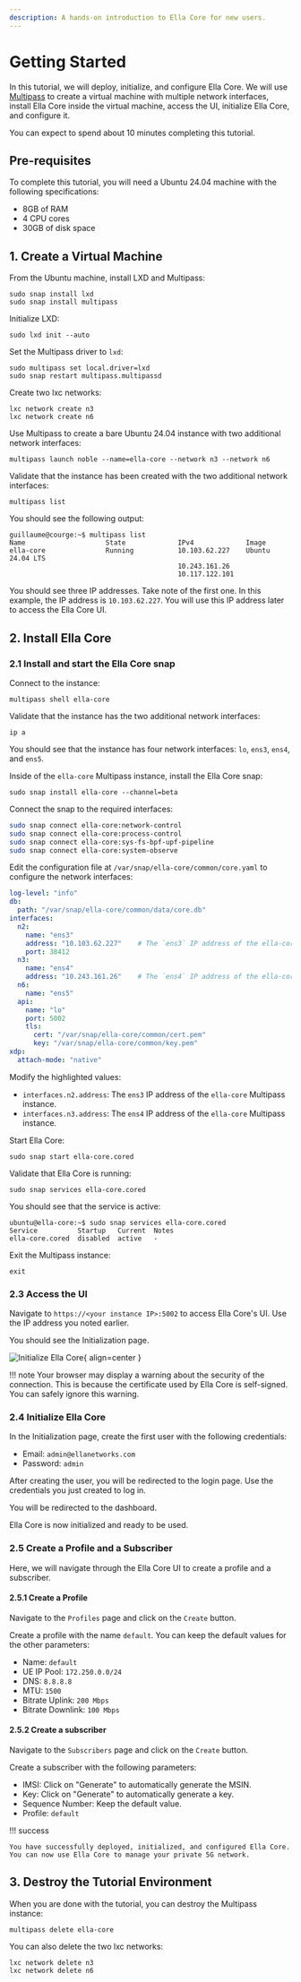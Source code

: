 ```yaml
---
description: A hands-on introduction to Ella Core for new users.
---
```


# Getting Started

In this tutorial, we will deploy, initialize, and configure Ella Core. We will use [Multipass](https://canonical.com/multipass/docs) to create a virtual machine with multiple network interfaces, install Ella Core inside the virtual machine, access the UI, initialize Ella Core, and configure it.

You can expect to spend about 10 minutes completing this tutorial.

## Pre-requisites

To complete this tutorial, you will need a Ubuntu 24.04 machine with the following specifications:

- 8GB of RAM
- 4 CPU cores
- 30GB of disk space

## 1. Create a Virtual Machine

From the Ubuntu machine, install LXD and Multipass:

```shell
sudo snap install lxd
sudo snap install multipass
```

Initialize LXD:

```shell
sudo lxd init --auto
```

Set the Multipass driver to `lxd`:

```shell
sudo multipass set local.driver=lxd
sudo snap restart multipass.multipassd
```

Create two lxc networks:

```shell
lxc network create n3
lxc network create n6
```

Use Multipass to create a bare Ubuntu 24.04 instance with two additional network interfaces:
```shell
multipass launch noble --name=ella-core --network n3 --network n6
```

Validate that the instance has been created with the two additional network interfaces:

```shell
multipass list
```

You should see the following output:
```shell
guillaume@courge:~$ multipass list
Name                    State             IPv4             Image
ella-core               Running           10.103.62.227    Ubuntu 24.04 LTS
                                          10.243.161.26
                                          10.117.122.101
```

You should see three IP addresses. Take note of the first one. In this example, the IP address is `10.103.62.227`. You will use this IP address later to access the Ella Core UI.

## 2. Install Ella Core

### 2.1 Install and start the Ella Core snap

Connect to the instance:
```shell
multipass shell ella-core
```

Validate that the instance has the two additional network interfaces:
```shell
ip a
```

You should see that the instance has four network interfaces: `lo`, `ens3`, `ens4`, and `ens5`.

Inside of the `ella-core` Multipass instance, install the Ella Core snap:
```shell
sudo snap install ella-core --channel=beta
```

Connect the snap to the required interfaces:

```bash
sudo snap connect ella-core:network-control
sudo snap connect ella-core:process-control
sudo snap connect ella-core:sys-fs-bpf-upf-pipeline
sudo snap connect ella-core:system-observe
```

Edit the configuration file at `/var/snap/ella-core/common/core.yaml` to configure the network interfaces:

```yaml hl_lines="7 11"
log-level: "info"
db:
  path: "/var/snap/ella-core/common/data/core.db"
interfaces: 
  n2:
    name: "ens3"
    address: "10.103.62.227"    # The `ens3` IP address of the ella-core Multipass instance.
    port: 38412
  n3:
    name: "ens4"
    address: "10.243.161.26"    # The `ens4` IP address of the ella-core Multipass instance.
  n6:
    name: "ens5"
  api:
    name: "lo"
    port: 5002
    tls:
      cert: "/var/snap/ella-core/common/cert.pem"
      key: "/var/snap/ella-core/common/key.pem"
xdp:
  attach-mode: "native"
```

Modify the highlighted values:

- `interfaces.n2.address`: The `ens3` IP address of the `ella-core` Multipass instance.
- `interfaces.n3.address`: The `ens4` IP address of the `ella-core` Multipass instance.

Start Ella Core:

```shell
sudo snap start ella-core.cored
```

Validate that Ella Core is running:

```shell
sudo snap services ella-core.cored
```

You should see that the service is active:

```shell
ubuntu@ella-core:~$ sudo snap services ella-core.cored 
Service          Startup   Current  Notes
ella-core.cored  disabled  active   -
```

Exit the Multipass instance:

```shell
exit
```

### 2.3 Access the UI

Navigate to `https://<your instance IP>:5002` to access Ella Core's UI. Use the IP address you noted earlier.

You should see the Initialization page.

![Initialize Ella Core](../images/initialize.png){ align=center }

!!! note
    Your browser may display a warning about the security of the connection. This is because the certificate used by Ella Core is self-signed. You can safely ignore this warning.

### 2.4 Initialize Ella Core

In the Initialization page, create the first user with the following credentials:

- Email: `admin@ellanetworks.com`
- Password: `admin`

After creating the user, you will be redirected to the login page. Use the credentials you just created to log in.

You will be redirected to the dashboard.

Ella Core is now initialized and ready to be used.

### 2.5 Create a Profile and a Subscriber

Here, we will navigate through the Ella Core UI to create a profile and a subscriber.

#### 2.5.1 Create a Profile

Navigate to the `Profiles` page and click on the `Create` button.

Create a profile with the name `default`. You can keep the default values for the other parameters:

- Name: `default`
- UE IP Pool: `172.250.0.0/24`
- DNS: `8.8.8.8`
- MTU: `1500`
- Bitrate Uplink: `200 Mbps`
- Bitrate Downlink: `100 Mbps`

#### 2.5.2 Create a subscriber

Navigate to the `Subscribers` page and click on the `Create` button.

Create a subscriber with the following parameters:

- IMSI: Click on "Generate" to automatically generate the MSIN.
- Key: Click on "Generate" to automatically generate a key.
- Sequence Number: Keep the default value.
- Profile: `default`

!!! success

    You have successfully deployed, initialized, and configured Ella Core. You can now use Ella Core to manage your private 5G network.

## 3. Destroy the Tutorial Environment

When you are done with the tutorial, you can destroy the Multipass instance:

```shell
multipass delete ella-core
```

You can also delete the two lxc networks:

```shell
lxc network delete n3
lxc network delete n6
```
